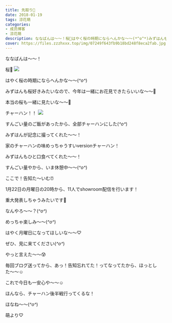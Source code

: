 ```yaml
---
title: 先取り🌸
date: 2018-01-19
tags: 涼花萌
categories: 
- 成员博客
- 涼花萌
description: ななばんは〜〜！桜🌸はやく桜の時期にならへんかな〜〜(*^o^*)みずはんも桜好きみたいなので、今年は一緒にお花見できたらいいな〜〜🌸本当の桜も一緒に見たいな〜〜...
cover: https://files.zzzhxxx.top/img/07249f643fb9b18bd248f8eca2fab.jpg 
---
```





ななばんは〜〜！




桜🌸
![](https://files.zzzhxxx.top/img/07249f643fb9b18bd248f8eca2fab.jpg)





はやく桜の時期にならへんかな〜〜(*^o^*)


みずはんも桜好きみたいなので、今年は一緒にお花見できたらいいな〜〜🌸


本当の桜も一緒に見たいな〜〜🌸








チャーハン！！
![](https://files.zzzhxxx.top/img/07249f643fb9b18bd248f8eca2fab-01.jpg)




すんごい量のご飯があったから、全部チャーハンにした(*^o^*)



みずはんが記念に撮ってくれた〜〜！



家のチャーハンの味めっちゃうすいversionチャーハン！



みずはんもひと口食べてくれた〜〜！





すんごい量やから、いま休憩中〜〜(*^o^*)












ここで！告知た〜いむ⏰



1月22日の月曜日の20時から、11人でshowroom配信を行います！



重大発表しちゃうみたいです🙊




なんやろ〜〜？(*^o^*)


めっちゃ楽しみ〜〜(*^o^*)


はやく月曜日になってほしいな〜〜♡



ぜひ、見に来てください(*^o^*)







やっと言えた〜〜😰

毎回ブログ送ってから、あっ！告知忘れてた！ってなってたから、ほっとした〜〜☺️





これで今日も一安心や〜〜☺️






ほんなら、チャーハン後半戦行ってくるな！






ほなね〜〜(*^o^*)


萌より♡



